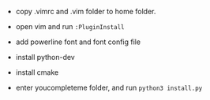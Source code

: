 * copy .vimrc and .vim folder to home folder.

* open vim and run `:PluginInstall`

* add powerline font and font config file

* install python-dev

* install cmake 

* enter youcompleteme folder, and run `python3 install.py`
